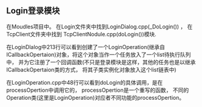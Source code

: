 ## Login登录模块

在Moudles项目中。 在Login文件夹中找到LoginDialog.cpp(_DoLogin()) ， 在TcpClient文件夹中找到 TcpClientNodule.cpp(doLogin())模块.

在LoginDlalog中213行可以看到创建了一个LoginOperation(继承自ICallbackOpertaion)对象，将这个对象当作一个任务放入了一个list待执行队列中， 并为它注册了一个回调函数(不只是登录模块是这样，其他的任务也是以继承ICallbackOpertaion类的方式， 将其子类实例化对象放入这个list链表中)

在LoginOperation.cpp中48行可以看到doLogin的具体调用，是在processOpertion中调用它的， processOpertion是一个重写的函数， 不同的Operation类(这里是LoginOperation)对应者不同功能的processOpertion。